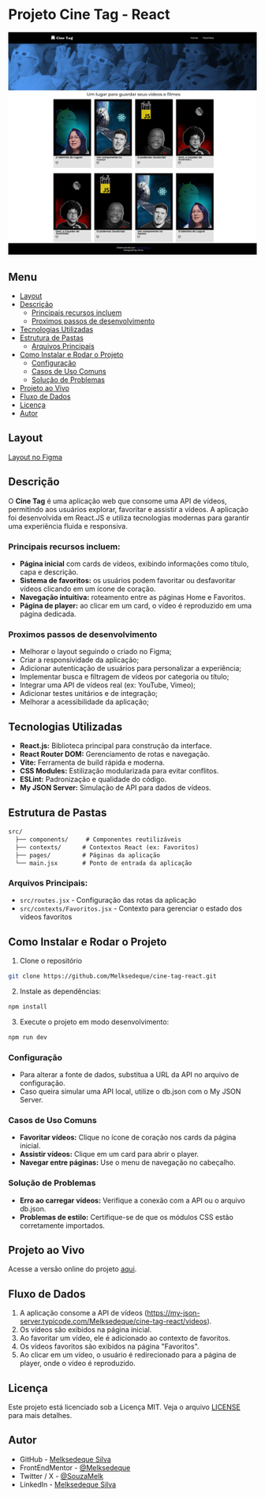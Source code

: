 # Projeto Cine Tag - React

![Tela Principal](./screenshot/tela-principal.png)

## Menu

- [Layout](#layout)
- [Descrição](#descrição)
  - [Principais recursos incluem](#principais-recursos-incluem)
  - [Proximos passos de desenvolvimento](#proximos-passos-de-desenvolvimento)
- [Tecnologias Utilizadas](#tecnologias-utilizadas)
- [Estrutura de Pastas](#estrutura-de-pastas)
  - [Arquivos Principais](#arquivos-principais)
- [Como Instalar e Rodar o Projeto](#como-instalar-e-rodar-o-projeto)
  - [Configuração](#configuração)
  - [Casos de Uso Comuns](#casos-de-uso-comuns)
  - [Solução de Problemas](#solução-de-problemas)
- [Projeto ao Vivo](#projeto-ao-vivo)
- [Fluxo de Dados](#fluxo-de-dados)
- [Licença](#licença)
- [Autor](#autor)

## Layout

[Layout no Figma](<https://www.figma.com/design/VU8mCwoKVV6vS7s1FYV05m/React%3A-Praticando-React-com-Js-%7C-Cinetag-(Community)?node-id=12-2&p=f&t=tRyaWwMTakj5MTSU-0>)

## Descrição

O **Cine Tag** é uma aplicação web que consome uma API de vídeos, permitindo aos usuários explorar, favoritar e assistir a vídeos. A aplicação foi desenvolvida em React.JS e utiliza tecnologias modernas para garantir uma experiência fluida e responsiva.

### Principais recursos incluem:

- **Página inicial** com cards de vídeos, exibindo informações como título, capa e descrição.
- **Sistema de favoritos:** os usuários podem favoritar ou desfavoritar vídeos clicando em um ícone de coração.
- **Navegação intuitiva:** roteamento entre as páginas Home e Favoritos.
- **Página de player:** ao clicar em um card, o vídeo é reproduzido em uma página dedicada.

### Proximos passos de desenvolvimento

- Melhorar o layout seguindo o criado no Figma;
- Criar a responsividade da aplicação;
- Adicionar autenticação de usuários para personalizar a experiência;
- Implementar busca e filtragem de vídeos por categoria ou título;
- Integrar uma API de vídeos real (ex: YouTube, Vimeo);
- Adicionar testes unitários e de integração;
- Melhorar a acessibilidade da aplicação;

## Tecnologias Utilizadas

- **React.js:** Biblioteca principal para construção da interface.
- **React Router DOM:** Gerenciamento de rotas e navegação.
- **Vite:** Ferramenta de build rápida e moderna.
- **CSS Modules:** Estilização modularizada para evitar conflitos.
- **ESLint:** Padronização e qualidade do código.
- **My JSON Server:** Simulação de API para dados de vídeos.

## Estrutura de Pastas

```
src/
  ├── components/     # Componentes reutilizáveis
  ├── contexts/      # Contextos React (ex: Favoritos)
  ├── pages/         # Páginas da aplicação
  └── main.jsx       # Ponto de entrada da aplicação
```

### Arquivos Principais:

- `src/routes.jsx` - Configuração das rotas da aplicação
- `src/contexts/Favoritos.jsx` - Contexto para gerenciar o estado dos vídeos favoritos

## Como Instalar e Rodar o Projeto

1. Clone o repositório

```bash
git clone https://github.com/Melksedeque/cine-tag-react.git
```

2. Instale as dependências:

```bash
npm install
```

3. Execute o projeto em modo desenvolvimento:

```bash
npm run dev
```

### Configuração

- Para alterar a fonte de dados, substitua a URL da API no arquivo de configuração.
- Caso queira simular uma API local, utilize o db.json com o My JSON Server.

### Casos de Uso Comuns

- **Favoritar vídeos:** Clique no ícone de coração nos cards da página inicial.
- **Assistir vídeos:** Clique em um card para abrir o player.
- **Navegar entre páginas:** Use o menu de navegação no cabeçalho.

### Solução de Problemas

- **Erro ao carregar vídeos:** Verifique a conexão com a API ou o arquivo db.json.
- **Problemas de estilo:** Certifique-se de que os módulos CSS estão corretamente importados.

## Projeto ao Vivo

Acesse a versão online do projeto [aqui](https://cine-tag-react-two.vercel.app).

## Fluxo de Dados

1. A aplicação consome a API de vídeos (https://my-json-server.typicode.com/Melksedeque/cine-tag-react/videos).
2. Os vídeos são exibidos na página inicial.
3. Ao favoritar um vídeo, ele é adicionado ao contexto de favoritos.
4. Os vídeos favoritos são exibidos na página "Favoritos".
5. Ao clicar em um vídeo, o usuário é redirecionado para a página de player, onde o vídeo é reproduzido.

## Licença

Este projeto está licenciado sob a Licença MIT. Veja o arquivo [LICENSE](https://github.com/Melksedeque/cine-tag-react?tab=MIT-1-ov-file) para mais detalhes.

## Autor

- GitHub - [Melksedeque Silva](https://github.com/Melksedeque/)
- FrontEndMentor - [@Melksedeque](https://www.frontendmentor.io/profile/Melksedeque)
- Twitter / X - [@SouzaMelk](https://x.com/SouzaMelk)
- LinkedIn - [Melksedeque Silva](https://www.linkedin.com/in/melksedeque-silva/)
